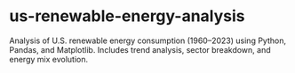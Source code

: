 # us-renewable-energy-analysis
Analysis of U.S. renewable energy consumption (1960–2023) using Python, Pandas, and Matplotlib. Includes trend analysis, sector breakdown, and energy mix evolution.

